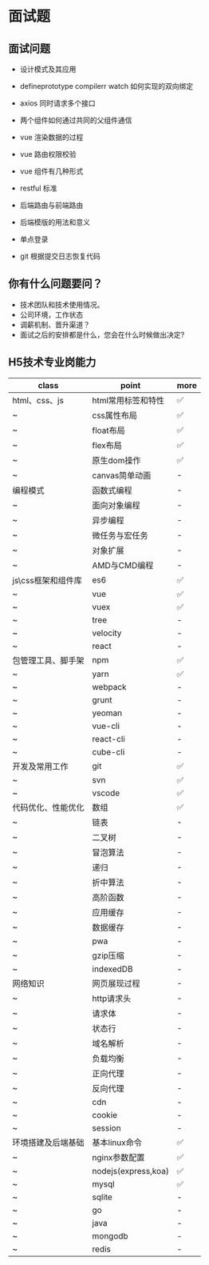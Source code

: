 # 面试题

## 面试问题

- 设计模式及其应用

- defineprototype compilerr watch 如何实现的双向绑定
- axios 同时请求多个接口
- 两个组件如何通过共同的父组件通信
- vue 渲染数据的过程
- vue 路由权限校验
- vue 组件有几种形式

- restful 标准
- 后端路由与前端路由
- 后端模版的用法和意义
- 单点登录
- git 根据提交日志恢复代码

## 你有什么问题要问？

- 技术团队和技术使用情况。
- 公司环境，工作状态
- 调薪机制、晋升渠道？
- 面试之后的安排都是什么，您会在什么时候做出决定?

## H5技术专业岗能力

| class              | point               | more |
| ------------------ | ------------------- | ---- |
| html、css、js      | html常用标签和特性  | ✅    |
| ~                  | css属性布局         | ✅    |
| ~                  | float布局           | ✅    |
| ~                  | flex布局            | ✅    |
| ~                  | 原生dom操作         | ✅    |
| ~                  | canvas简单动画      | -    |
| 编程模式           | 函数式编程          | -    |
| ~                  | 面向对象编程        | -    |
| ~                  | 异步编程            | -    |
| ~                  | 微任务与宏任务      | -    |
| ~                  | 对象扩展            | -    |
| ~                  | AMD与CMD编程        | -    |
| js\css框架和组件库 | es6                 | ✅    |
| ~                  | vue                 | ✅    |
| ~                  | vuex                | ✅    |
| ~                  | tree                | -    |
| ~                  | velocity            | -    |
| ~                  | react               | -    |
| 包管理工具、脚手架 | npm                 | ✅    |
| ~                  | yarn                | ✅    |
| ~                  | webpack             | -    |
| ~                  | grunt               | -    |
| ~                  | yeoman              | -    |
| ~                  | vue-cli             | -    |
| ~                  | react-cli           | -    |
| ~                  | cube-cli            | -    |
| 开发及常用工作     | git                 | ✅    |
| ~                  | svn                 | ✅    |
| ~                  | vscode              | ✅    |
| 代码优化、性能优化 | 数组                | ✅    |
| ~                  | 链表                | -    |
| ~                  | 二叉树              | -    |
| ~                  | 冒泡算法            | -    |
| ~                  | 递归                | -    |
| ~                  | 折中算法            | -    |
| ~                  | 高阶函数            | -    |
| ~                  | 应用缓存            | -    |
| ~                  | 数据缓存            | -    |
| ~                  | pwa                 | -    |
| ~                  | gzip压缩            | -    |
| ~                  | indexedDB           | -    |
| 网络知识           | 网页展现过程        | -    |
| ~                  | http请求头          | -    |
| ~                  | 请求体              | -    |
| ~                  | 状态行              | -    |
| ~                  | 域名解析            | -    |
| ~                  | 负载均衡            | -    |
| ~                  | 正向代理            | -    |
| ~                  | 反向代理            | -    |
| ~                  | cdn                 | -    |
| ~                  | cookie              | -    |
| ~                  | session             | -    |
| 环境搭建及后端基础 | 基本linux命令       | ✅    |
| ~                  | nginx参数配置       | ✅    |
| ~                  | nodejs(express,koa) | ✅    |
| ~                  | mysql               | ✅    |
| ~                  | sqlite              | -    |
| ~                  | go                  | -    |
| ~                  | java                | -    |
| ~                  | mongodb             | -    |
| ~                  | redis               | -    |